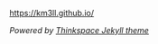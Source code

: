 
https://km3ll.github.io/

*Powered by [Thinkspace Jekyll theme](https://github.com/heiswayi/thinkspace)*

